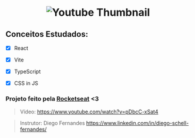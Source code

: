 <h1 name="Youtube Thumbnail" align="center">
   <img alt="Youtube Thumbnail" src="https://i.imgur.com/7yrXstx.png"/>
</h1>

## Conceitos Estudados:
- [x] React
- [x] Vite
- [x] TypeScript
- [x] CSS in JS


<h3>
   Projeto feito pela <strong><a href="https://www.rocketseat.com.br/" target="_blank">Rocketseat</a></strong> <3 
</h3>

> Vídeo: https://www.youtube.com/watch?v=pDbcC-xSat4

> Instrutor: Diego Fernandes 
> https://www.linkedin.com/in/diego-schell-fernandes/